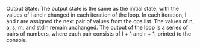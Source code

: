 Output State: The output state is the same as the initial state, with the values of l and r changed in each iteration of the loop. In each iteration, l and r are assigned the next pair of values from the ops list. The values of n, a, s, m, and stdin remain unchanged. The output of the loop is a series of pairs of numbers, where each pair consists of l + 1 and r + 1, printed to the console.